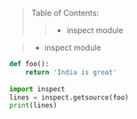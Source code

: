 > Table of Contents:
>>* inspect module

>* inspect module
```python
def foo():
    return 'India is great'
    
import inspect
lines = inspect.getsource(foo)
print(lines)
```